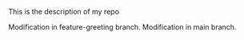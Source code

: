 This is the description of my repo

Modification in feature-greeting branch.
Modification in main branch.
